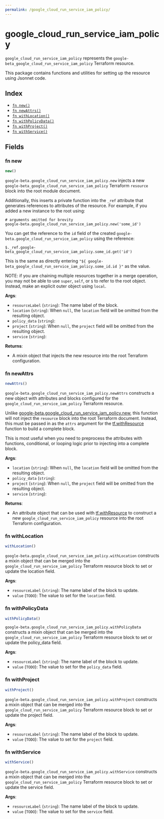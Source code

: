 ```yaml
---
permalink: /google_cloud_run_service_iam_policy/
---
```


# google_cloud_run_service_iam_policy

`google_cloud_run_service_iam_policy` represents the `google-beta_google_cloud_run_service_iam_policy` Terraform resource.



This package contains functions and utilities for setting up the resource using Jsonnet code.


## Index

* [`fn new()`](#fn-new)
* [`fn newAttrs()`](#fn-newattrs)
* [`fn withLocation()`](#fn-withlocation)
* [`fn withPolicyData()`](#fn-withpolicydata)
* [`fn withProject()`](#fn-withproject)
* [`fn withService()`](#fn-withservice)

## Fields

### fn new

```ts
new()
```


`google-beta.google_cloud_run_service_iam_policy.new` injects a new `google-beta_google_cloud_run_service_iam_policy` Terraform `resource`
block into the root module document.

Additionally, this inserts a private function into the `_ref` attribute that generates references to attributes of the
resource. For example, if you added a new instance to the root using:

    # arguments omitted for brevity
    google-beta.google_cloud_run_service_iam_policy.new('some_id')

You can get the reference to the `id` field of the created `google-beta.google_cloud_run_service_iam_policy` using the reference:

    $._ref.google-beta_google_cloud_run_service_iam_policy.some_id.get('id')

This is the same as directly entering `"${ google-beta_google_cloud_run_service_iam_policy.some_id.id }"` as the value.

NOTE: if you are chaining multiple resources together in a merge operation, you may not be able to use `super`, `self`,
or `$` to refer to the root object. Instead, make an explicit outer object using `local`.

**Args**:
  - `resourceLabel` (`string`): The name label of the block.
  - `location` (`string`):  When `null`, the `location` field will be omitted from the resulting object.
  - `policy_data` (`string`): 
  - `project` (`string`):  When `null`, the `project` field will be omitted from the resulting object.
  - `service` (`string`): 

**Returns**:
- A mixin object that injects the new resource into the root Terraform configuration.


### fn newAttrs

```ts
newAttrs()
```


`google-beta.google_cloud_run_service_iam_policy.newAttrs` constructs a new object with attributes and blocks configured for the `google_cloud_run_service_iam_policy`
Terraform resource.

Unlike [google-beta.google_cloud_run_service_iam_policy.new](#fn-googlecloudrunserviceiampolicynew), this function will not inject the `resource`
block into the root Terraform document. Instead, this must be passed in as the `attrs` argument for the
[tf.withResource](https://github.com/tf-libsonnet/core/tree/main/docs#fn-withresource) function to build a complete block.

This is most useful when you need to preprocess the attributes with functions, conditional, or looping logic prior to
injecting into a complete block.

**Args**:
  - `location` (`string`):  When `null`, the `location` field will be omitted from the resulting object.
  - `policy_data` (`string`): 
  - `project` (`string`):  When `null`, the `project` field will be omitted from the resulting object.
  - `service` (`string`): 

**Returns**:
  - An attribute object that can be used with [tf.withResource](https://github.com/tf-libsonnet/core/tree/main/docs#fn-withresource) to construct a new `google_cloud_run_service_iam_policy` resource into the root Terraform configuration.


### fn withLocation

```ts
withLocation()
```

`google-beta.google_cloud_run_service_iam_policy.withLocation` constructs a mixin object that can be merged into the `google_cloud_run_service_iam_policy`
Terraform resource block to set or update the location field.



**Args**:
  - `resourceLabel` (`string`): The name label of the block to update.
  - `value` (`TODO`): The value to set for the `location` field.


### fn withPolicyData

```ts
withPolicyData()
```

`google-beta.google_cloud_run_service_iam_policy.withPolicyData` constructs a mixin object that can be merged into the `google_cloud_run_service_iam_policy`
Terraform resource block to set or update the policy_data field.



**Args**:
  - `resourceLabel` (`string`): The name label of the block to update.
  - `value` (`TODO`): The value to set for the `policy_data` field.


### fn withProject

```ts
withProject()
```

`google-beta.google_cloud_run_service_iam_policy.withProject` constructs a mixin object that can be merged into the `google_cloud_run_service_iam_policy`
Terraform resource block to set or update the project field.



**Args**:
  - `resourceLabel` (`string`): The name label of the block to update.
  - `value` (`TODO`): The value to set for the `project` field.


### fn withService

```ts
withService()
```

`google-beta.google_cloud_run_service_iam_policy.withService` constructs a mixin object that can be merged into the `google_cloud_run_service_iam_policy`
Terraform resource block to set or update the service field.



**Args**:
  - `resourceLabel` (`string`): The name label of the block to update.
  - `value` (`TODO`): The value to set for the `service` field.
